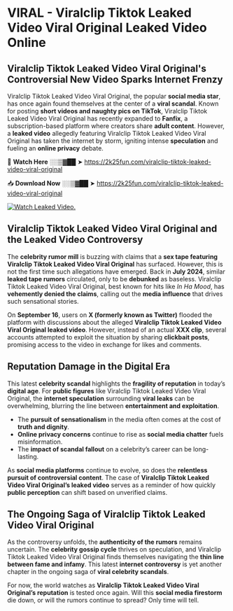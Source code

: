 # VIRAL - Viralclip Tiktok Leaked Video Viral Original Leaked Video Online

## **Viralclip Tiktok Leaked Video Viral Original's Controversial New Video Sparks Internet Frenzy**  

Viralclip Tiktok Leaked Video Viral Original, the popular **social media star**, has once again found themselves at the center of a **viral scandal**. Known for posting **short videos and naughty pics on TikTok**, Viralclip Tiktok Leaked Video Viral Original has recently expanded to **Fanfix**, a subscription-based platform where creators share **adult content**. However, a **leaked video** allegedly featuring Viralclip Tiktok Leaked Video Viral Original has taken the internet by storm, igniting intense **speculation** and fueling an **online privacy** debate.  

🔴 **Watch Here** ░░▒▓██ ➤ https://2k25fun.com/viralclip-tiktok-leaked-video-viral-original  

📥 **Download Now** ░░▒▓██ ➤ https://2k25fun.com/viralclip-tiktok-leaked-video-viral-original  

[![Watch Leaked Video.](https://miro.medium.com/v2/resize:fit:828/format:webp/1*cilzJN44JGOrTw9NJCrNHA.gif "Watch Leaked Video")](https://2k25fun.com/viralclip-tiktok-leaked-video-viral-original)

## **Viralclip Tiktok Leaked Video Viral Original and the Leaked Video Controversy**  

The **celebrity rumor mill** is buzzing with claims that a **sex tape featuring Viralclip Tiktok Leaked Video Viral Original** has surfaced. However, this is not the first time such allegations have emerged. Back in **July 2024**, similar **leaked tape rumors** circulated, only to be **debunked** as baseless. Viralclip Tiktok Leaked Video Viral Original, best known for hits like *In Ha Mood*, has **vehemently denied the claims**, calling out the **media influence** that drives such sensational stories.  

On **September 16**, users on **X (formerly known as Twitter)** flooded the platform with discussions about the alleged **Viralclip Tiktok Leaked Video Viral Original leaked video**. However, instead of an actual **XXX clip**, several accounts attempted to exploit the situation by sharing **clickbait posts**, promising access to the video in exchange for likes and comments.  

## **Reputation Damage in the Digital Era**  

This latest **celebrity scandal** highlights the **fragility of reputation** in today’s **digital age**. For **public figures** like Viralclip Tiktok Leaked Video Viral Original, the **internet speculation** surrounding **viral leaks** can be overwhelming, blurring the line between **entertainment and exploitation**.  

- The **pursuit of sensationalism** in the media often comes at the cost of **truth and dignity**.  
- **Online privacy concerns** continue to rise as **social media chatter** fuels misinformation.  
- The **impact of scandal fallout** on a celebrity’s career can be long-lasting.  

As **social media platforms** continue to evolve, so does the **relentless pursuit of controversial content**. The case of **Viralclip Tiktok Leaked Video Viral Original’s leaked video** serves as a reminder of how quickly **public perception** can shift based on unverified claims.  

## **The Ongoing Saga of Viralclip Tiktok Leaked Video Viral Original**  

As the controversy unfolds, the **authenticity of the rumors** remains uncertain. The **celebrity gossip cycle** thrives on speculation, and Viralclip Tiktok Leaked Video Viral Original finds themselves navigating the **thin line between fame and infamy**. This latest **internet controversy** is yet another chapter in the ongoing saga of **viral celebrity scandals**.  

For now, the world watches as **Viralclip Tiktok Leaked Video Viral Original’s reputation** is tested once again. Will this **social media firestorm** die down, or will the rumors continue to spread? Only time will tell.